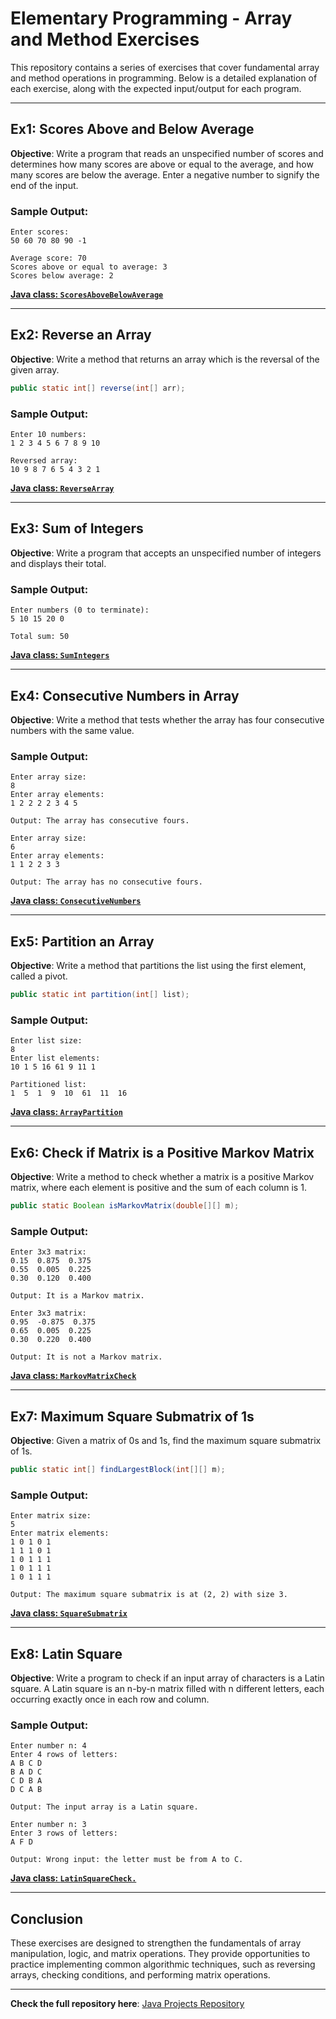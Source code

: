 # **Elementary Programming - Array and Method Exercises**

This repository contains a series of exercises that cover fundamental array and method operations in programming. Below is a detailed explanation of each exercise, along with the expected input/output for each program. 

---

## **Ex1: Scores Above and Below Average**

**Objective**: Write a program that reads an unspecified number of scores and determines how many scores are above or equal to the average, and how many scores are below the average. Enter a negative number to signify the end of the input.

### **Sample Output:**
```
Enter scores: 
50 60 70 80 90 -1

Average score: 70
Scores above or equal to average: 3
Scores below average: 2
```

**[Java class: `ScoresAboveBelowAverage`](./src/arraymethod/ScoresAboveBelowAverage.java)**

---

## **Ex2: Reverse an Array**

**Objective**: Write a method that returns an array which is the reversal of the given array.

```java
public static int[] reverse(int[] arr);
```

### **Sample Output:**
```
Enter 10 numbers: 
1 2 3 4 5 6 7 8 9 10

Reversed array: 
10 9 8 7 6 5 4 3 2 1
```

**[Java class: `ReverseArray`](./src/arraymethod/ReverseArray.java)**

---

## **Ex3: Sum of Integers**

**Objective**: Write a program that accepts an unspecified number of integers and displays their total. 

### **Sample Output:**
```
Enter numbers (0 to terminate): 
5 10 15 20 0

Total sum: 50
```

**[Java class: `SumIntegers`](./src/arraymethod/SumIntegers.java)**

---

## **Ex4: Consecutive Numbers in Array**

**Objective**: Write a method that tests whether the array has four consecutive numbers with the same value.

### **Sample Output:**
```
Enter array size: 
8
Enter array elements: 
1 2 2 2 2 3 4 5

Output: The array has consecutive fours.
```
```
Enter array size: 
6
Enter array elements: 
1 1 2 2 3 3

Output: The array has no consecutive fours.
```

**[Java class: `ConsecutiveNumbers`](./src/arraymethod/ConsecutiveNumbers.java)**

---

## **Ex5: Partition an Array**

**Objective**: Write a method that partitions the list using the first element, called a pivot.

```java
public static int partition(int[] list);
```

### **Sample Output:**
```
Enter list size: 
8
Enter list elements: 
10 1 5 16 61 9 11 1

Partitioned list:
1  5  1  9  10  61  11  16
```

**[Java class: `ArrayPartition`](./src/arraymethod/ArrayPartition.java)**

---

## **Ex6: Check if Matrix is a Positive Markov Matrix**

**Objective**: Write a method to check whether a matrix is a positive Markov matrix, where each element is positive and the sum of each column is 1.

```java
public static Boolean isMarkovMatrix(double[][] m);
```

### **Sample Output:**
```
Enter 3x3 matrix:
0.15  0.875  0.375
0.55  0.005  0.225
0.30  0.120  0.400

Output: It is a Markov matrix.
```

```
Enter 3x3 matrix:
0.95  -0.875  0.375
0.65  0.005  0.225
0.30  0.220  0.400

Output: It is not a Markov matrix.
```

**[Java class: `MarkovMatrixCheck`](./src/arraymethod/MarkovMatrixCheck.java)**

---

## **Ex7: Maximum Square Submatrix of 1s**

**Objective**: Given a matrix of 0s and 1s, find the maximum square submatrix of 1s. 

```java
public static int[] findLargestBlock(int[][] m);
```

### **Sample Output:**
```
Enter matrix size:
5
Enter matrix elements:
1 0 1 0 1
1 1 1 0 1
1 0 1 1 1
1 0 1 1 1
1 0 1 1 1

Output: The maximum square submatrix is at (2, 2) with size 3.
```

**[Java class: `SquareSubmatrix`](./src/arraymethod/SquareSubmatrix.java)**

---

## **Ex8: Latin Square**

**Objective**: Write a program to check if an input array of characters is a Latin square. A Latin square is an n-by-n matrix filled with n different letters, each occurring exactly once in each row and column.

### **Sample Output:**
```
Enter number n: 4
Enter 4 rows of letters:
A B C D
B A D C
C D B A
D C A B

Output: The input array is a Latin square.
```

```
Enter number n: 3
Enter 3 rows of letters:
A F D

Output: Wrong input: the letter must be from A to C.
```

**[Java class: `LatinSquareCheck.`](./src/arraymethod/LatinSquareCheck.java)**

---

## **Conclusion**

These exercises are designed to strengthen the fundamentals of array manipulation, logic, and matrix operations. They provide opportunities to practice implementing common algorithmic techniques, such as reversing arrays, checking conditions, and performing matrix operations.

---

**Check the full repository here**: [Java Projects Repository](https://github.com/Al-rimi/java)
